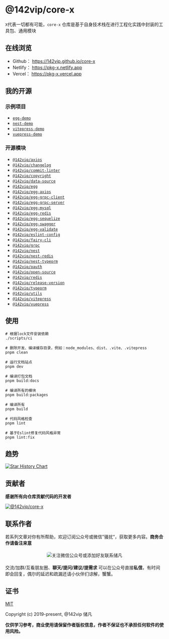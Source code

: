 # @142vip/core-x

`X`代表一切都有可能，`core-x` 仓库是基于自身技术栈在进行工程化实践中封装的工具包、通用模块

## 在线浏览

- Github： <https://142vip.github.io/core-x>
- Netlify： <https://pkg-x.netlify.app>
- Vercel： <https://pkg-x.vercel.app>

## 我的开源

### 示例项目

- [`egg-demo`](apps/egg-demo)
- [`nest-demo`](apps/nest-demo)
- [`vitepress-demo`](apps/vitepress-demo)
- [`vuepress-demo`](apps/vuepress-demo)

### 开源模块

- [`@142vip/axios`](https://www.npmjs.com/package/@142vip/axios)
- [`@142vip/changelog`](https://www.npmjs.com/package/@142vip/changelog)
- [`@142vip/commit-linter`](https://www.npmjs.com/package/@142vip/commit-linter)
- [`@142vip/copyright`](https://www.npmjs.com/package/@142vip/copyright)
- [`@142vip/data-source`](https://www.npmjs.com/package/@142vip/data-source)
- [`@142vip/egg`](https://www.npmjs.com/package/@142vip/egg)
- [`@142vip/egg-axios`](https://www.npmjs.com/package/@142vip/egg-axios)
- [`@142vip/egg-grpc-client`](https://www.npmjs.com/package/@142vip/egg-grpc-client)
- [`@142vip/egg-grpc-server`](https://www.npmjs.com/package/@142vip/egg-grpc-server)
- [`@142vip/egg-mysql`](https://www.npmjs.com/package/@142vip/egg-mysql)
- [`@142vip/egg-redis`](https://www.npmjs.com/package/@142vip/egg-redis)
- [`@142vip/egg-sequelize`](https://www.npmjs.com/package/@142vip/egg-sequelize)
- [`@142vip/egg-swagger`](https://www.npmjs.com/package/@142vip/egg-swagger)
- [`@142vip/egg-validate`](https://www.npmjs.com/package/@142vip/egg-validate)
- [`@142vip/eslint-config`](https://www.npmjs.com/package/@142vip/eslint-config)
- [`@142vip/fairy-cli`](https://www.npmjs.com/package/@142vip/fairy-cli)
- [`@142vip/grpc`](https://www.npmjs.com/package/@142vip/grpc)
- [`@142vip/nest`](https://www.npmjs.com/package/@142vip/nest)
- [`@142vip/nest-redis`](https://www.npmjs.com/package/@142vip/nest-redis)
- [`@142vip/nest-typeorm`](https://www.npmjs.com/package/@142vip/nest-typeorm)
- [`@142vip/oauth`](https://www.npmjs.com/package/@142vip/oauth)
- [`@142vip/open-source`](https://www.npmjs.com/package/@142vip/open-source)
- [`@142vip/redis`](https://www.npmjs.com/package/@142vip/redis)
- [`@142vip/release-version`](https://www.npmjs.com/package/@142vip/release-version)
- [`@142vip/typeorm`](https://www.npmjs.com/package/@142vip/typeorm)
- [`@142vip/utils`](https://www.npmjs.com/package/@142vip/utils)
- [`@142vip/vitepress`](https://www.npmjs.com/package/@142vip/vitepress)
- [`@142vip/vuepress`](https://www.npmjs.com/package/@142vip/vuepress)

## 使用

```shell
# 根据lock文件安装依赖
./scripts/ci

# 删除开发、编译缓存目录，例如：node_modules、dist、.vite、.vitepress
pnpm clean

# 运行文档站点
pnpm dev

# 编译打包文档
pnpm build:docs

# 编译所有的模块
pnpm build:packages

# 编译所有
pnpm build

# 代码风格检查
pnpm lint

# 基于Eslint修复代码风格异常
pnpm lint:fix
```

## 趋势

<a href="https://github.com/142vip/core-x" title="@142vip/core-x">
  <picture>
    <img alt="Star History Chart" src="https://api.star-history.com/svg?repos=142vip/core-x,142vip/408CSFamily,142vip/JavaScriptCollection&type=Date" />
  </picture>
</a>

## 贡献者

**感谢所有向仓库贡献代码的开发者**

<a href="https://github.com/142vip/core-x/graphs/contributors">
  <img src="https://contrib.rocks/image?repo=142vip/core-x" alt="@142vip/core-x" title="@142vip/core-x" />
</a>

## 联系作者

若系列文章对你有所帮助，欢迎订阅公众号或微信”骚扰“，获取更多内容。**商务合作请备注来意**

<div align="center" style="text-align: center;margin: 10px" id="we-media-container">
    <div align="center" >
            <img src="https://cdn.statically.io/gh/142vip/cdn_service@main/media/main-code.png"
                width="auto"
                style="margin:5px;border-radius: 5px"
                title="关注微信公众号或添加好友联系储凡" alt="关注微信公众号或添加好友联系储凡"/>
    </div>
</div>

交流/加群/互看朋友圈、**聊天/提问/建议/提需求** 可以在公众号直接**私信**，有时间即会回复，偶尔的延迟和疏漏还请小伙伴们谅解，蟹蟹。

<!-- #endregion we-media -->

## 证书

[MIT](https://opensource.org/license/MIT)

Copyright (c) 2019-present, @142vip 储凡

**仅供学习参考，商业使用请保留作者版权信息，作者不保证也不承担任何软件的使用风险。**

